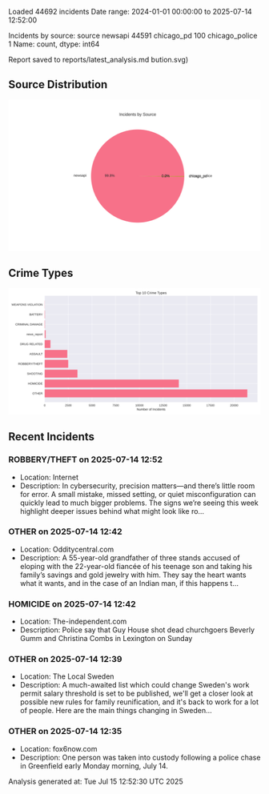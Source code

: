 
Loaded 44692 incidents
Date range: 2024-01-01 00:00:00 to 2025-07-14 12:52:00

Incidents by source:
source
newsapi           44591
chicago_pd          100
chicago_police        1
Name: count, dtype: int64

Report saved to reports/latest_analysis.md
bution.svg)

## Source Distribution
![Source Distribution](images/source_distribution.svg)

## Crime Types
![Crime Types](images/crime_types.svg)

## Recent Incidents

### ROBBERY/THEFT on 2025-07-14 12:52
- Location: Internet
- Description: In cybersecurity, precision matters—and there’s little room for error. A small mistake, missed setting, or quiet misconfiguration can quickly lead to much bigger problems. The signs we’re seeing this week highlight deeper issues behind what might look like ro…


### OTHER on 2025-07-14 12:42
- Location: Odditycentral.com
- Description: A 55-year-old grandfather of three stands accused of eloping with the 22-year-old fiancée of his teenage son and taking his family’s savings and gold jewelry with him. They say the heart wants what it wants, and in the case of an Indian man, if this happens t…


### HOMICIDE on 2025-07-14 12:42
- Location: The-independent.com
- Description: Police say that Guy House shot dead churchgoers Beverly Gumm and Christina Combs in Lexington on Sunday


### OTHER on 2025-07-14 12:39
- Location: The Local Sweden
- Description: A much-awaited list which could change Sweden's work permit salary threshold is set to be published, we'll get a closer look at possible new rules for family reunification, and it's back to work for a lot of people. Here are the main things changing in Sweden…


### OTHER on 2025-07-14 12:35
- Location: fox6now.com
- Description: One person was taken into custody following a police chase in Greenfield early Monday morning, July 14.

Analysis generated at: Tue Jul 15 12:52:30 UTC 2025
